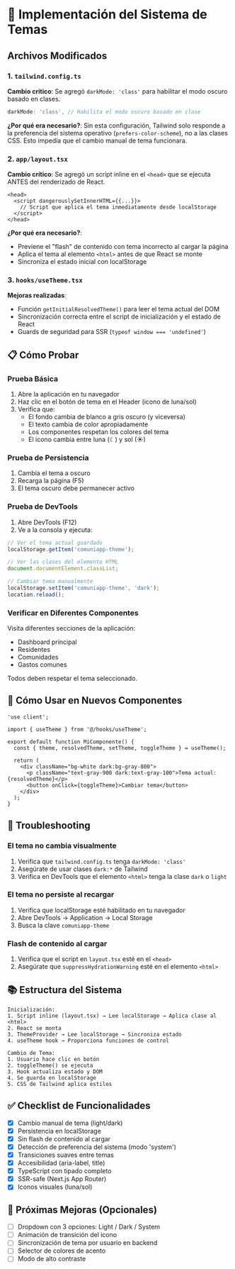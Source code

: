 # 🎨 Implementación del Sistema de Temas

## Archivos Modificados

### 1. `tailwind.config.ts`

**Cambio crítico**: Se agregó `darkMode: 'class'` para habilitar el modo oscuro basado en clases.

```typescript
darkMode: 'class', // Habilita el modo oscuro basado en clase
```

**¿Por qué era necesario?**: Sin esta configuración, Tailwind solo responde a la preferencia del sistema operativo (`prefers-color-scheme`), no a las clases CSS. Esto impedía que el cambio manual de tema funcionara.

### 2. `app/layout.tsx`

**Cambio crítico**: Se agregó un script inline en el `<head>` que se ejecuta ANTES del renderizado de React.

```tsx
<head>
  <script dangerouslySetInnerHTML={{...}}>
    // Script que aplica el tema inmediatamente desde localStorage
  </script>
</head>
```

**¿Por qué era necesario?**:

- Previene el "flash" de contenido con tema incorrecto al cargar la página
- Aplica el tema al elemento `<html>` antes de que React se monte
- Sincroniza el estado inicial con localStorage

### 3. `hooks/useTheme.tsx`

**Mejoras realizadas**:

- Función `getInitialResolvedTheme()` para leer el tema actual del DOM
- Sincronización correcta entre el script de inicialización y el estado de React
- Guards de seguridad para SSR (`typeof window === 'undefined'`)

## 📋 Cómo Probar

### Prueba Básica

1. Abre la aplicación en tu navegador
2. Haz clic en el botón de tema en el Header (icono de luna/sol)
3. Verifica que:
   - El fondo cambia de blanco a gris oscuro (y viceversa)
   - El texto cambia de color apropiadamente
   - Los componentes respetan los colores del tema
   - El icono cambia entre luna (☾) y sol (☀)

### Prueba de Persistencia

1. Cambia el tema a oscuro
2. Recarga la página (F5)
3. El tema oscuro debe permanecer activo

### Prueba de DevTools

1. Abre DevTools (F12)
2. Ve a la consola y ejecuta:

```javascript
// Ver el tema actual guardado
localStorage.getItem('comuniapp-theme');

// Ver las clases del elemento HTML
document.documentElement.classList;

// Cambiar tema manualmente
localStorage.setItem('comuniapp-theme', 'dark');
location.reload();
```

### Verificar en Diferentes Componentes

Visita diferentes secciones de la aplicación:

- Dashboard principal
- Residentes
- Comunidades
- Gastos comunes

Todos deben respetar el tema seleccionado.

## 🔧 Cómo Usar en Nuevos Componentes

```tsx
'use client';

import { useTheme } from '@/hooks/useTheme';

export default function MiComponente() {
  const { theme, resolvedTheme, setTheme, toggleTheme } = useTheme();

  return (
    <div className="bg-white dark:bg-gray-800">
      <p className="text-gray-900 dark:text-gray-100">Tema actual: {resolvedTheme}</p>
      <button onClick={toggleTheme}>Cambiar tema</button>
    </div>
  );
}
```

## 🐛 Troubleshooting

### El tema no cambia visualmente

1. Verifica que `tailwind.config.ts` tenga `darkMode: 'class'`
2. Asegúrate de usar clases `dark:*` de Tailwind
3. Verifica en DevTools que el elemento `<html>` tenga la clase `dark` o `light`

### El tema no persiste al recargar

1. Verifica que localStorage esté habilitado en tu navegador
2. Abre DevTools → Application → Local Storage
3. Busca la clave `comuniapp-theme`

### Flash de contenido al cargar

1. Verifica que el script en `layout.tsx` esté en el `<head>`
2. Asegúrate que `suppressHydrationWarning` esté en el elemento `<html>`

## 📚 Estructura del Sistema

```
Inicialización:
1. Script inline (layout.tsx) → Lee localStorage → Aplica clase al <html>
2. React se monta
3. ThemeProvider → Lee localStorage → Sincroniza estado
4. useTheme hook → Proporciona funciones de control

Cambio de Tema:
1. Usuario hace clic en botón
2. toggleTheme() se ejecuta
3. Hook actualiza estado y DOM
4. Se guarda en localStorage
5. CSS de Tailwind aplica estilos
```

## ✅ Checklist de Funcionalidades

- [x] Cambio manual de tema (light/dark)
- [x] Persistencia en localStorage
- [x] Sin flash de contenido al cargar
- [x] Detección de preferencia del sistema (modo 'system')
- [x] Transiciones suaves entre temas
- [x] Accesibilidad (aria-label, title)
- [x] TypeScript con tipado completo
- [x] SSR-safe (Next.js App Router)
- [x] Iconos visuales (luna/sol)

## 🎯 Próximas Mejoras (Opcionales)

- [ ] Dropdown con 3 opciones: Light / Dark / System
- [ ] Animación de transición del icono
- [ ] Sincronización de tema por usuario en backend
- [ ] Selector de colores de acento
- [ ] Modo de alto contraste
